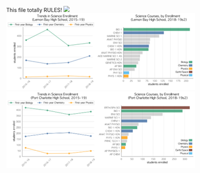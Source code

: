 This file totally RULES!
![](CHARLOTTE.png)
![](../School_plots/CHARLOTTE/LEMON_BAY.png)
![](../School_plots/CHARLOTTE/PORT_CHARL.png)
